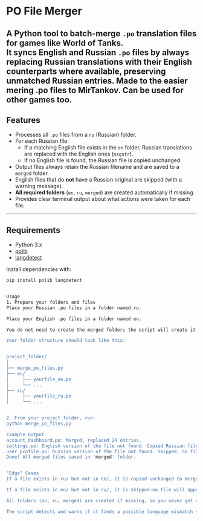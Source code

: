 # PO File Merger

A Python tool to batch-merge `.po` translation files for games like World of Tanks.  
It syncs English and Russian `.po` files by always **replacing Russian translations with their English counterparts** where available, preserving unmatched Russian entries.
Made to the easier mering .po files to MirTankov. Can be used for other games too.
---


## Features

- Processes all `.po` files from a `ru` (Russian) folder.
- For each Russian file:
  - If a matching English file exists in the `en` folder, Russian translations are replaced with the English ones (`msgstr`).
  - If no English file is found, the Russian file is copied unchanged.
- Output files always retain the Russian filename and are saved to a `merged` folder.
- English files that do **not** have a Russian original are skipped (with a warning message).
- **All required folders** (`en`, `ru`, `merged`) are created automatically if missing.
- Provides clear terminal output about what actions were taken for each file.

---

## Requirements

- Python 3.x
- [polib](https://pypi.org/project/polib/)
- [langdetect](https://pypi.org/project/langdetect/)

Install dependencies with:

```sh
pip install polib langdetect


Usage
1. Prepare your folders and files
Place your Russian .po files in a folder named ru.

Place your English .po files in a folder named en.

You do not need to create the merged folder; the script will create it automatically if it doesn't exist.

Your folder structure should look like this:


project_folder/
│
├── merge_po_files.py
├── en/
│     ├── yourfile_en.po
│     └── ...
├── ru/
│     ├── yourfile_ru.po
│     └── ...


2. From your project folder, run:
python merge_po_files.py

Example Output
account_dashboard.po: Merged, replaced 24 entries.
settings.po: English version of the file not found. Copied Russian file as-is.
user_profile.po: Russian version of the file not found. Skipped, no file saved in merged.
Done! All merged files saved in 'merged' folder.


"Edge" Cases
If a file exists in ru/ but not in en/, it is copied unchanged to merged/.

If a file exists in en/ but not in ru/, it is skipped—no file will appear in merged/, and a warning is printed.

All folders (en, ru, merged) are created if missing, so you never get a "folder not found" error.

The script detects and warns if it finds a possible language mismatch (e.g., if an "English" file appears to contain Russian or vice versa).


